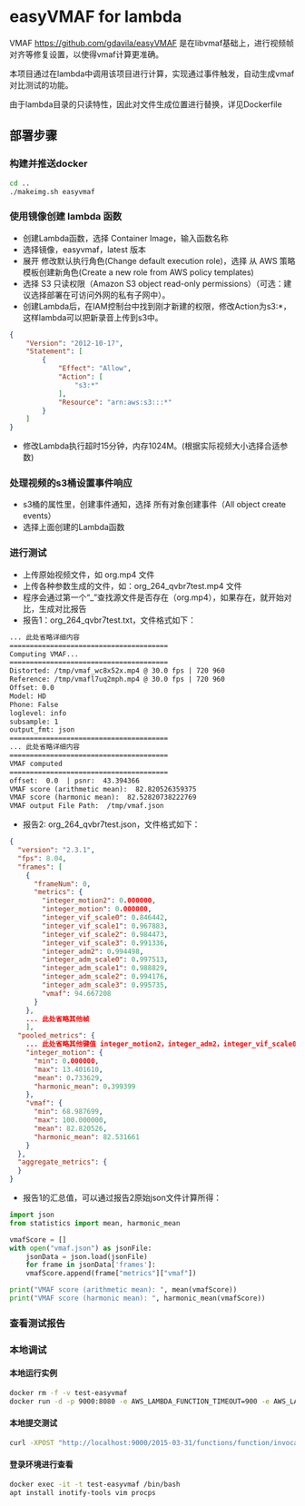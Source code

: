 # easyVMAF for lambda

VMAF https://github.com/gdavila/easyVMAF 是在libvmaf基础上，进行视频帧对齐等修复设置，以使得vmaf计算更准确。

本项目通过在lambda中调用该项目进行计算，实现通过事件触发，自动生成vmaf对比测试的功能。

由于lambda目录的只读特性，因此对文件生成位置进行替换，详见Dockerfile

## 部署步骤

### 构建并推送docker

```bash
cd ..
./makeimg.sh easyvmaf
```

### 使用镜像创建 lambda 函数

* 创建Lambda函数，选择 Container Image，输入函数名称
* 选择镜像，easyvmaf，latest 版本
* 展开 修改默认执行角色(Change default execution role)，选择 从 AWS 策略模板创建新角色(Create a new role from AWS policy templates)
* 选择 S3 只读权限（Amazon S3 object read-only permissions）（可选：建议选择部署在可访问外网的私有子网中）。
* 创建Lambda后，在IAM控制台中找到刚才新建的权限，修改Action为s3:*，这样lambda可以把新录音上传到s3中。

```json
{
    "Version": "2012-10-17",
    "Statement": [
        {
            "Effect": "Allow",
            "Action": [
                "s3:*"
            ],
            "Resource": "arn:aws:s3:::*"
        }
    ]
}
```

* 修改Lambda执行超时15分钟，内存1024M。(根据实际视频大小选择合适参数)

### 处理视频的s3桶设置事件响应

* s3桶的属性里，创建事件通知，选择 所有对象创建事件（All object create events）
* 选择上面创建的Lambda函数

### 进行测试

* 上传原始视频文件，如 org.mp4 文件
* 上传各种参数生成的文件，如：org_264_qvbr7test.mp4 文件
* 程序会通过第一个“_”查找源文件是否存在（org.mp4），如果存在，就开始对比，生成对比报告
* 报告1：org_264_qvbr7test.txt，文件格式如下：

```txt
... 此处省略详细内容
=======================================
Computing VMAF...
=======================================
Distorted: /tmp/vmaf_wc8x52x.mp4 @ 30.0 fps | 720 960
Reference: /tmp/vmafl7uq2mph.mp4 @ 30.0 fps | 720 960
Offset: 0.0
Model: HD
Phone: False
loglevel: info
subsample: 1
output_fmt: json
=======================================
... 此处省略详细内容
=======================================
VMAF computed
=======================================
offset:  0.0  | psnr:  43.394366
VMAF score (arithmetic mean):  82.820526359375
VMAF score (harmonic mean):  82.52820738222769
VMAF output File Path:  /tmp/vmaf.json
```

* 报告2: org_264_qvbr7test.json，文件格式如下：

```json
{
  "version": "2.3.1",
  "fps": 8.04,
  "frames": [
    {
      "frameNum": 0,
      "metrics": {
        "integer_motion2": 0.000000,
        "integer_motion": 0.000000,
        "integer_vif_scale0": 0.846442,
        "integer_vif_scale1": 0.967883,
        "integer_vif_scale2": 0.984473,
        "integer_vif_scale3": 0.991336,
        "integer_adm2": 0.994498,
        "integer_adm_scale0": 0.997513,
        "integer_adm_scale1": 0.988829,
        "integer_adm_scale2": 0.994176,
        "integer_adm_scale3": 0.995735,
        "vmaf": 94.667208
      }
    },
    ... 此处省略其他帧
    ],
  "pooled_metrics": {
    ... 此处省略其他键值 integer_motion2，integer_adm2，integer_vif_scale0 ～ integer_vif_scale3，integer_adm_scale0 ～ integer_adm_scale3
    "integer_motion": {
      "min": 0.000000,
      "max": 13.401610,
      "mean": 0.733629,
      "harmonic_mean": 0.399399
    },
    "vmaf": {
      "min": 68.987699,
      "max": 100.000000,
      "mean": 82.820526,
      "harmonic_mean": 82.531661
    }
  },
  "aggregate_metrics": {
  }
}
```

* 报告1的汇总值，可以通过报告2原始json文件计算所得：

```python
import json
from statistics import mean, harmonic_mean

vmafScore = []
with open("vmaf.json") as jsonFile:
    jsonData = json.load(jsonFile)
    for frame in jsonData['frames']:
    vmafScore.append(frame["metrics"]["vmaf"])

print("VMAF score (arithmetic mean): ", mean(vmafScore))
print("VMAF score (harmonic mean): ", harmonic_mean(vmafScore))
```

### 查看测试报告

### 本地调试

#### 本地运行实例

```bash
docker rm -f -v test-easyvmaf
docker run -d -p 9000:8080 -e AWS_LAMBDA_FUNCTION_TIMEOUT=900 -e AWS_LAMBDA_FUNCTION_MEMORY_SIZE=1024  -e AWS_ACCESS_KEY_ID=xxx -e AWS_SECRET_ACCESS_KEY=xxx --name test-easyvmaf easyvmaf:latest
```

#### 本地提交测试

```bash
curl -XPOST "http://localhost:9000/2015-03-31/functions/function/invocations" -d '{"Records":[{"awsRegion":"ap-northeast-1","s3":{"bucket":{"name":"video-xxx"},"object":{"key":"aaa.mp4"}}}]}'
```

#### 登录环境进行查看

```bash
docker exec -it -t test-easyvmaf /bin/bash
apt install inotify-tools vim procps
```